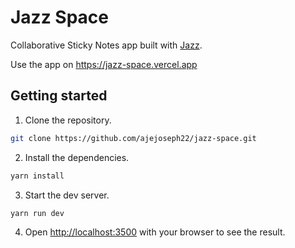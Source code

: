 # Jazz Space

Collaborative Sticky Notes app built with [Jazz](https://jazz.tools).

Use the app on https://jazz-space.vercel.app

## Getting started
1. Clone the repository.
```bash
git clone https://github.com/ajejoseph22/jazz-space.git
```

2. Install the dependencies.
```bash
yarn install
```

3. Start the dev server.
```bash
yarn run dev
```

4. Open [http://localhost:3500](http://localhost:3500) with your browser to see the result.

